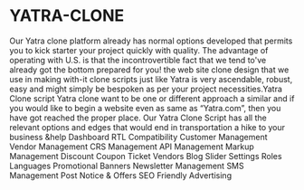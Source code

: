 # YATRA-CLONE
Our Yatra clone platform already has normal options developed that permits you to kick starter your project quickly with quality. The advantage of operating with U.S. is that the incontrovertible fact that we tend to've already got the bottom prepared for you! the web site clone design that we use in making with-it clone scripts just like Yatra is very ascendable, robust, easy and might simply be bespoken as per your project necessities.Yatra Clone script Yatra clone want to be one or different approach a similar and if you would like to begin a website even as same as “Yatra.com”, then you have got reached the proper place. Our Yatra Clone Script has all the relevant options and edges that would end in transportation a hike to your business &amp;help
Dashboard
RTL Compatibility
Customer Management
Vendor Management
CRS Management
API Management
Markup Management
Discount Coupon
Ticket
Vendors
Blog
Slider Settings
Roles
Languages
Promotional Banners
Newsletter Management
SMS Management
Post Notice & Offers
SEO Friendly
Advertising
